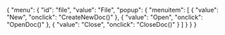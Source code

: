 {
"menu": {
"id": "file",
"value": "File",
"popup": {
"menuitem": [
{
"value": "New",
"onclick": "CreateNewDoc()"
},
{
"value": "Open",
"onclick": "OpenDoc()"
},
{
"value": "Close",
"onclick": "CloseDoc()"
}
]
}
}
}